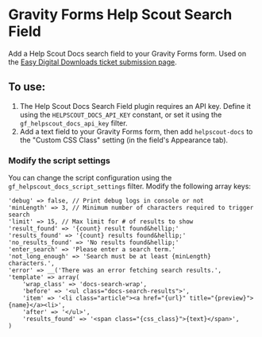 # Gravity Forms Help Scout Search Field

Add a Help Scout Docs search field to your Gravity Forms form. Used on the [Easy Digital Downloads ticket submission page](https://easydigitaldownloads.com/support/).

## To use:

1. The Help Scout Docs Search Field plugin requires an API key. Define it using the `HELPSCOUT_DOCS_API_KEY` constant, or set it using the `gf_helpscout_docs_api_key` filter.
1. Add a text field to your Gravity Forms form, then add `helpscout-docs` to the "Custom CSS Class" setting (in the field's Appearance tab).

### Modify the script settings

You can change the script configuration using the `gf_helpscout_docs_script_settings` filter. Modify the following array keys:

```
'debug' => false, // Print debug logs in console or not
'minLength' => 3, // Minimum number of characters required to trigger search
'limit' => 15, // Max limit for # of results to show
'result_found' => '{count} result found&hellip;'
'results_found' => '{count} results found&hellip;'
'no_results_found' => 'No results found&hellip;'
'enter_search' => 'Please enter a search term.'
'not_long_enough' => 'Search must be at least {minLength} characters.',
'error' => __('There was an error fetching search results.',
'template' => array(
    'wrap_class' => 'docs-search-wrap',
    'before' => '<ul class="docs-search-results">',
    'item' => '<li class="article"><a href="{url}" title="{preview}">{name}</a><li>',
    'after' => '</ul>',
    'results_found' => '<span class="{css_class}">{text}</span>',
)
```